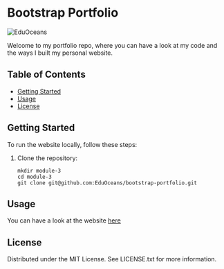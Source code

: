 # Bootstrap Portfolio
![EduOceans](https://img.shields.io/badge/Edu-Oceans-blue)

Welcome to my portfolio repo, where you can have a look at my code and the ways I built my personal website.

## Table of Contents

- [Getting Started](#getting-started)
- [Usage](#usage)
- [License](#license)

## Getting Started

To run the website locally, follow these steps:

1. Clone the repository:
   ```
   mkdir module-3
   cd module-3
   git clone git@github.com:EduOceans/bootstrap-portfolio.git
   ```

## Usage

You can have a look at the website [here](https://eduoceans.github.io/bootstrap-portfolio/)

## License

Distributed under the MIT License. See LICENSE.txt for more information.
